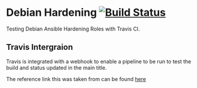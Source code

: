 # Debian Hardening [![Build Status](https://travis-ci.org/soapdish/debian_hardening.svg?branch=master)](https://travis-ci.org/soapdish/debian_hardening)

Testing Debian Ansible Hardening Roles with Travis CI.

## Travis Intergraion

Travis is integrated with a webhook to enable a pipeline to be run to test the build and status updated in the main title.

The reference link this was taken from can be found [here](https://blog.travis-ci.com/2017-11-30-testing-ansible-roles-using-docker-on-travis)
